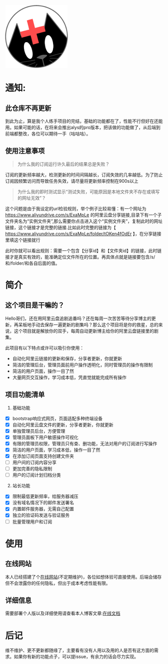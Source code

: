 <img src='https://github.com/Biubush/img/raw/main/webicon.png' width=200 height=200>

# 通知:
## 此仓库不再更新

到此为止，算是我个人练手项目的完结，基础的功能都在了，性能不行但好在还能用。如果可能的话，在将来会推出alys的pro版本，把该做的功能做了，从后端到前端都整改，各位可以期待一手（咕咕咕）。

## 使用注意事项

> 为什么我的订阅运行许久最后的结果总是失败？
  
   订阅的更新频率越大，检测更新的时间间隔越长，订阅失效的几率越低。为了防止订阅因频繁访问而导致任务失效，请尽量将更新频率控制在900s以上

> 为什么我的即时测试显示“测试失败，可能原因是本地文件夹不存在或填写的网址无效”？
   
   这个问题是由于我设定的url检验规则，举个例子比较易懂：有一个网址为 https://www.aliyundrive.com/s/ExaMpLe 的阿里云盘分享链接,目录下有一个子文件夹名为“实例文件夹”,那么需要你点击进入这个“实例文件夹”，复制此时的网址链接，这个链接才是完整的链接.比如此时完整的链接为【 https://www.aliyundrive.com/s/ExaMpLe/folder/tOKen4fOdEr 】，在分享链接里填这个链接就行
   
   此时你就可以看出规则：需要一个包含【分享id】和【文件夹id】的链接，此时链接才是真实有效的，能准确定位文件所在的位置。再具体点就是链接要包含/s/和/folder/和各自后面的值。
   
# 简介

## 这个项目是干嘛的？

Hello哥们，还在用阿里云盘追剧追番吗？还在每周一次苦苦等待分享博主的更新，再呆板地手动去保存一遍更新的剧集吗？那么这个项目将是你的救星，总的来说，这个项目就是解放你的双手，每周自动更新博主给你的阿里云盘链接里的剧集。

此项目有以下特点或许可以吸引你使用：

- 自动化阿里云链接的更新和保存，分享者更新，你就更新
- 简洁的管理后台，管理员面前用户操作透明化，同时管理员的操作有限制
- 简洁的用户页面，操作一目了然
- 大量网页交互操作，学习成本低，凭直觉就能完成所有操作

## 项目功能清单

1. 基础功能

- [x] bootstrap响应式网页，页面适配多种终端设备
- [x] 自动化阿里云盘文件的更新，分享者更新，你就更新
- [x] 单独管理员后台，方便管理
- [x] 管理员面板下用户敏感操作可视化
- [x] 有限的管理员权限，管理员只有查、删功能，无法对用户的订阅进行写操作
- [x] 简洁的用户页面，学习成本低，操作一目了然
- [x] 在添加订阅页面支持创建文件夹
- [ ] 用户间的订阅内容分享
- [ ] 更加完善的隐私限制
- [ ] 用户的订阅计划归档分类

2. 站长功能

- [x] 限制最低更新频率，给服务器减压
- [x] 没有域名情况下的邮件发送署名
- [x] 内置邮件服务器，无需自己配置
- [x] 独立的验证码发送与验证服务
- [ ] 批量管理用户和订阅

# 使用

## 在线网站

本人已经搭建了个[在线网站](https://alys.biubush.cn)(不定期维护)，各位如想体验可直接使用。后端会储存但不会泄露你的任何隐私，但出于成本考虑性能有限。

## 详细信息

需要部署个人版以及详细使用请查看本人博客文章:[在线文档](https://blog.biubush.cn/archives/alys)

# 后记

维不维护、更不更新都随缘了，主要看有没有人用以及用的人是否有这方面的需求。如果你有新的功能点子，可以提issue，有余力的话会尽力实现。
